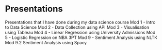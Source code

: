 # Presentations
Presentations that I have done during my data science course
Mod 1 - Intro to Data Science
Mod 2 - Data Collection using API
Mod 3 - Visualisation using Tableau
Mod 4 - Linear Regression using University Admissions
Mod 5 - Logistic Regression on NBA 3PT 
Mod 9 - Sentiment Analysis using NLTK
Mod 9.2 Sentiment Analysis using Spacy
